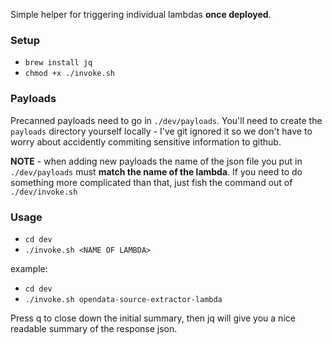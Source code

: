 
Simple helper for triggering individual lambdas **once deployed**.

### Setup

* `brew install jq`
* `chmod +x ./invoke.sh`


### Payloads

Precanned payloads need to go in `./dev/payloads`. You'll need to create the `payloads` directory yourself locally - I've git ignored it so we don't have to worry about accidently commiting sensitive information to github.

**NOTE** - when adding new payloads the name of the json file you put in `./dev/payloads` must **match the name of the lambda**. If you need to do something more complicated than that, just fish the command out of `./dev/invoke.sh`


### Usage

* `cd dev`
* `./invoke.sh <NAME OF LAMBDA>`

example: 

* `cd dev`
* `./invoke.sh opendata-source-extractor-lambda`

Press q to close down the initial summary, then jq will give you a nice readable summary of the response json.
